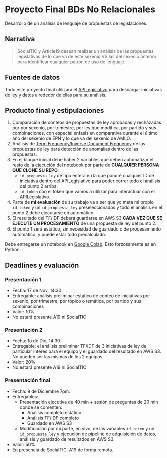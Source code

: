 # Proyecto Final BDs No Relacionales

Desarrollo de un análisis de lenguaje de propuestas de legislaciones.

## Narrativa

> SocialTIC y Article19 desean realizar un análisis de las propuestas legislativas de lo que va de este sexenio VS las del sexenio anterior para identificar cualquier patrón de uso de lenguaje.

## Fuentes de datos

Todo este proyecto final utilizará el [APILegislativo](https://backend.apilegislativo.com:5000/) para descargar iniciativas de ley y datos alrededor de ellas para su análisis.

## Producto final y estipulaciones

1. Comparación de conteos de propuestas de ley aprobadas y rechazadas por por sexenio, por trimestre, por ley que modifica, por partido y sus combinaciones, con especial énfasis en comparativa durante el último año del sexenio de EPN y lo que va del sexenio de AMLO.
2. Análisis de [Term Frequency/Inverse Document Frequency](https://en.wikipedia.org/wiki/Tf%E2%80%93idf) de las propuestas de ley para detección de anomalías dentro de las propuestas.
3. En el bloque inicial debe haber 2 variables que deben automatizar el resto de la ejecución del notebook por parte de **CUALQUIER PERSONA QUE CLONE SU REPO**:
   - `id_propuesta_ley` de tipo entera en la que pondré cualquier ID de iniciativa dentro del APILegislativo para poder correr todo el análisis del punto 2 arriba.
   - `id_token` con el token que vamos a utilizar para interactuar con el APILegislativo.
4. Parte de **mi evaluación** de su trabajo va a ser que yo meta mi propio `id_token` y un `id_propuesta_ley` preseleccionados y todo el análisis en el punto 2 debe ejecutarse en automático. 
5. El resultado del TF/IDF deberá guardarse en AWS S3 **CADA VEZ QUE SE EJECUTE UN PROCESAMIENTO** de una propuesta de ley del punto 2.
6. El punto 1 será estático, sin necesidad de guardado o de procesamiento automático, y puede estar todo precalculado.

Debe entregarse un notebook en [Google Colab](https://colab.research.google.com/notebooks/intro.ipynb). Esto forzosamente es en Python.

## Deadlines y evaluación

### Presentación 1
- Fecha: 17 de Nov, 14:30
- Entregable: análisis preliminar estático de conteo de iniciativas por sexenio, por trimestre, por tópico o temática, por partido y sus combinaciones
- Valor: 10%
- No estará presente A19 ni SocialTIC

### Presentación 2
- Fecha: 1o de Dic, 14:30
- Entregable: el análisis preliminar TF/IDF de 3 iniciativas de ley de particular interés para el equipo y el guardado del resultado en AWS S3. No pueden ser las mismas de los 2 equipos.
- Valor: 20%
- No estará presente A19 ni SocialTIC

### Presentación final
- Fecha: 9 de Diciembre 7pm.
- Entregables:
   - Presentación ejecutiva de 40 min + sesión de preguntas de 20 min donde se comenten:
      - Análisis completo estático
      - Análisis TF/IDF completo
      - Guardado en AWS S3
   - Modificación por mi parte, en vivo, de las variables `id_token` y un `id_propuesta_ley` y ejecución de pipeline de adquisición de datos, análisis y guardado de resultados en AWS S3. 
- Valor: 50%
- En presencia de SocialTIC. A19 de forma remota.




